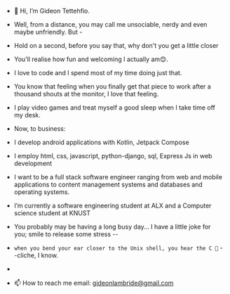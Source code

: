 - 👋 Hi, I’m Gideon Tettehfio.
- Well, from a distance, you may call me unsociable, nerdy and even maybe unfriendly. But -
- Hold on a second, before you say that, why don't you get a little closer
- You'll realise how fun and welcoming I actually am😊.
- I love to code and I spend most of my time doing just that.
- You know that feeling when you finally get that piece to work after a thousand shouts at the monitor, I love that feeling.
- I play video games and treat myself a good sleep when I take time off my desk.
- Now, to business:
- I develop android applications with Kotlin, Jetpack Compose
- I employ html, css, javascript, python-django, sql, Express Js in web development
- I want to be a full stack software engineer ranging from web and mobile applications to content management systems and databases and operating systems.
- I’m currently a software engineering student at ALX and a Computer science student at KNUST

- You probably may be having a long busy day... I have a little joke for you; smile to release some stress --
- ``when you bend your ear closer to the Unix shell, you hear the C 🤣`` --cliche, I know.
- 
- 📫 How to reach me email: gideonlambride@gmail.com 

<!---
Gideon-Tee/Gideon-Tee is a ✨ special ✨ repository because its `README.md` (this file) appears on your GitHub profile.
You can click the Preview link to take a look at your changes.
--->
